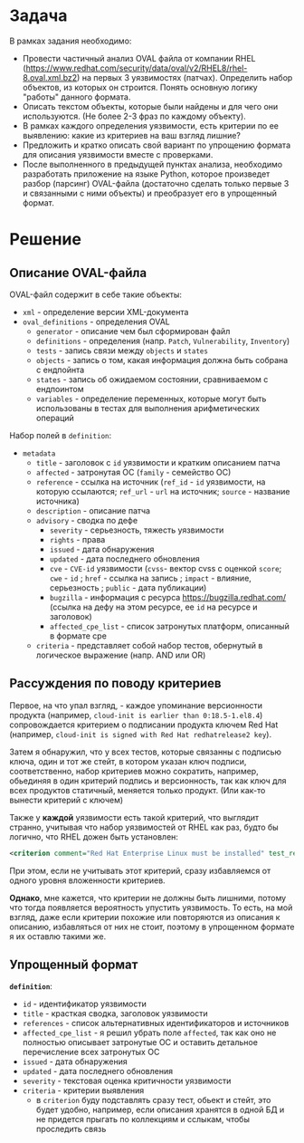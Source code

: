 # Задача
В рамках задания необходимо: 
- Провести частичный анализ OVAL файла от компании RHEL (https://www.redhat.com/security/data/oval/v2/RHEL8/rhel-8.oval.xml.bz2) на первых 3 уязвимостях (патчах). Определить набор объектов, из которых он строится. Понять основную логику "работы" данного формата. 
- Описать текстом объекты, которые были найдены и для чего они используются. (Не более 2-3 фраз по каждому объекту). 
- В рамках каждого определения уязвимости, есть критерии по ее выявлению: какие из критериев на ваш взгляд лишние? 
- Предложить и кратко описать свой вариант по упрощению формата для описания уязвимости вместе с проверками. 
- После выполненного в предыдущей пунктах анализа, необходимо разработать приложение на языке Python, которое произведет разбор (парсинг) OVAL-файла (достаточно сделать только первые 3 и связанными с ними объекты) и преобразует его в упрощенный формат.


# Решение

## Описание OVAL-файла
ОVAL-файл содержит в себе такие объекты:
- `xml` - определение версии XML-документа
- `oval_definitions` - определения OVAL
	- `generator` - описание чем был сформирован файл 
	- `definitions` - определения (напр. `Patch`, `Vulnerability`, `Inventory`)
	- `tests` - запись связи между `objects` и `states`
	- `objects` - запись о том, какая информация должна быть собрана с ендпойнта
	- `states` - запись об ожидаемом состоянии, сравниваемом с ендпоинтом
	- `variables` - определение переменных, которые могут быть использованы в тестах для выполнения арифметических операций


Набор полей в `definition`:
- `metadata`
	- `title` - заголовок с `id` уязвимости и кратким описанием патча
	- `affected` - затронутая ОС (`family` - семейство ОС)
	- `reference` - ссылка на источник (`ref_id` - `id` уязвимости, на которую ссылаются; `ref_url` - `url` на источник; `source` - название источника)
	- `description` - описание патча
	- `advisory` - сводка по дефе
		- `severity` - серьезность, тяжесть уязвимости
		- `rights` - права
		- `issued` - дата обнаружения
		- `updated` - дата последнего обновления
		- `cve` - `CVE-id` уязвимости (`cvss`- вектор cvss с оценкой `score`; `cwe` - `id` ; `href` - ссылка на запись ; `impact` - влияние, серьезность ; `public` - дата публикации)
		- `bugzilla` - информация с ресурса https://bugzilla.redhat.com/ (ссылка на дефу на этом ресурсе, ее `id` на ресурсе и заголовок)
		- `affected_cpe_list` - список затронутых платформ, описанный в формате cpe
    - `criteria` - представляет собой набор тестов, обернутый в логическое выражение (напр. AND или OR)

## Рассуждения по поводу критериев
Первое, на что упал взгляд, - каждое упоминание версионности продукта (например, `cloud-init is earlier than 0:18.5-1.el8.4`) сопровождается критерием о подписании продукта ключем Red Hat (например, `cloud-init is signed with Red Hat redhatrelease2 key`).

<!-- 
При этом, если перейти к тестам для этих двух критериев, можно заметить, что у них одинаковый объект:
```xml 
(тест 20191992001)
  <red-def:rpminfo_test check="at least one" comment="cloud-init is earlier than 0:18.5-1.el8.4" id="oval:com.redhat.rhba:tst:20191992001" version="635">
    <red-def:object object_ref="oval:com.redhat.rhba:obj:20191992001"/>
    <red-def:state state_ref="oval:com.redhat.rhba:ste:20191992001"/>
  </red-def:rpminfo_test>
```
и
```xml
(тест 20191992002)
  <red-def:rpminfo_test check="at least one" comment="cloud-init is signed with Red Hat redhatrelease2 key" id="oval:com.redhat.rhba:tst:20191992002" version="635">
    <red-def:object object_ref="oval:com.redhat.rhba:obj:20191992001"/>
    <red-def:state state_ref="oval:com.redhat.rhba:ste:20191992002"/>
  </red-def:rpminfo_test>
``` -->

Затем я обнаружил, что у всех тестов, которые связанны с подписью ключа, один и тот же стейт, в котором указан ключ подписи, соответственно, набор критериев можно сократить, например, обьединяя в один критерий подпись и версионность, так как ключ для всех продуктов статичный, меняется только продукт. (Или как-то вынести критерий с ключем)

Также у **каждой** уязвимости есть такой критерий, что выглядит странно, учитывая что набор уязвимостей от RHEL как раз, будто бы логично, что RHEL дожен быть установлен:
```xml
<criterion comment="Red Hat Enterprise Linux must be installed" test_ref="oval:com.redhat.rhba:tst:20191992005"/>
```
При этом, если не учитывать этот критерий, сразу избавляемся от одного уровня вложенности критериев.

**Однако**, мне кажется, что критерии не должны быть лишними, потому что тогда появляется вероятность упустить уязвимость. То есть, на мой взгляд, даже если критерии похожие или повторяются из описания к описанию, избавляться от них не стоит, поэтому в упрощенном формате я их оставлю такими же.

## Упрощенный формат
**`definition`**:
- `id` - идентификатор уязвимости
- `title` - красткая сводка, заголовок уязвимости
- `references` - список альтернативных идентификаторов и источников
- `affected_cpe_list` - я решил убрать поле `affected`, так как оно не полностью описывает затронутые ОС и оставить детальное перечисление всех затронутых ОС
- `issued` - дата обнаружения
- `updated` - дата последнего обновления
- `severity` - текстовая оценка критичности уязвимости
- `criteria` - критерии выявления
    - в `criterion` буду подставлять сразу тест, обьект и стейт, это будет удобно, например, если описания хранятся в одной БД и не придется прыгать по коллекциям и сслыкам, чтобы проследить связь